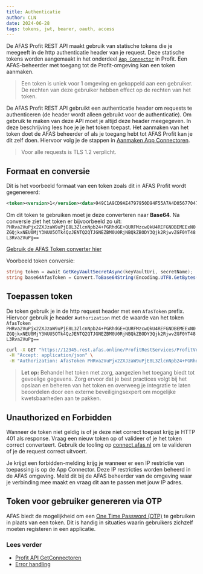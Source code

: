 ```yaml
---
title: Authenticatie
author: CLN
date: 2024-06-28
tags: tokens, jwt, bearer, oauth, access
---
```

De AFAS Profit REST API maakt gebruik van statische tokens die je meegeeft in de http authenticatie header van je request. Deze statische tokens worden aangemaakt in het onderdeel [`App Connector`](./concepts#app-connector) in Profit. Een AFAS-beheerder met toegang tot de Profit-omgeving kan een token aanmaken.

> Een token is uniek voor 1 omgeving en gekoppeld aan een gebruiker. De rechten van deze gebruiker hebben effect op de rechten van het token.

De AFAS Profit REST API gebruikt een authenticatie header om requests te authenticeren (de header wordt alleen gebruikt voor de authenticatie). Om gebruik te maken van deze API moet je altijd deze header meegegeven. In deze beschrijving lees hoe je je het token toepast. Het aanmaken van het token doet de AFAS beheerder of als je toegang hebt tot AFAS Profit kan je dit zelf doen. Hiervoor volg je de stappen in [Aanmaken App Connectoren](https://help.afas.nl/help/NL/SE/120718.htm).

> Voor alle requests is TLS 1.2 verplicht.

## Formaat en conversie

Dit is het voorbeeld formaat van een token zoals dit in AFAS Profit wordt gegenereerd:

``` xml
<token><version>1</version><data>949C1A9CD9AE4797950D94F55A7A4D056770472D4963CB9A8D3800BEE0CCE6A2</data></token>
```

Om dit token te gebruiken moet je deze converteren naar **Base64**. Na conversie ziet het token er bijvoorbeeld zo uit:
`PHRva2VuPjx2ZXJzaW9uPjE8L3ZlcnNpb24+PGRhdGE+QURFMzcwQkU4REFGNDBEMEExN0ZGQjkxNEU0MjY3NUU5OTk4QzJENTQ2QTJGNEZBM0U0RjNBQkZBODY3Qjk2RjwvZGF0YT48L3Rva2VuPg==`

<a className="copyButton" href="../base64-encoder">Gebruik de AFAS Token converter hier</a>

Voorbeeld token conversie:

```csharp Convert token
string token = await GetKeyVaultSecretAsync(keyVaultUri, secretName);
string base64AfasToken = Convert.ToBase64String(Encoding.UTF8.GetBytes(token));
```

## Toepassen token

De token gebruik je in de http request header met een `AfasToken` prefix. Hiervoor gebruik je header `Authorization` met de waarde van het token `AfasToken PHRva2VuPjx2ZXJzaW9uPjE8L3ZlcnNpb24+PGRhdGE+QURFMzcwQkU4REFGNDBEMEExN0ZGQjkxNEU0MjY3NUU5OTk4QzJENTQ2QTJGNEZBM0U0RjNBQkZBODY3Qjk2RjwvZGF0YT48L3Rva2VuPg==`

``` bash
curl -X GET "https://12345.rest.afas.online/ProfitRestServices/ProfitVersion" \
 -H "Accept: application/json" \
 -H "Authorization: AfasToken PHRva2VuPjx2ZXJzaW9uPjE8L3ZlcnNpb24+PGRhdGE+QURFMzcwQkU4REFGNDBEMEExN0ZGQjkxNEU0MjY3NUU5OTk4QzJENTQ2QTJGNEZBM0U0RjNBQkZBODY3Qjk2RjwvZGF0YT48L3Rva2VuPg=="
```

> **Let op:** Behandel het token met zorg, aangezien het toegang biedt tot gevoelige gegevens. Zorg ervoor dat je best practices volgt bij het opslaan en beheren van het token en overweeg je integratie te laten beoordelen door een externe beveiligingsexpert om mogelijke kwetsbaarheden aan te pakken.  

## Unauthorized en Forbidden

Wanneer de token niet geldig is of je deze niet correct toepast krijg je HTTP 401 als response. Vraag een nieuw token op of valideer of je het token correct converteert. Gebruik de tooling op [connect.afas.nl](https://connect.afas.nl/) om te valideren of je de request correct uitvoert.

Je krijgt een forbidden-melding krijg je wanneer er een IP restrictie van toepassing is op de App Connector. Deze IP restricties worden beheerd in de AFAS omgeving. Meld dit bij de AFAS beheerder van de omgeving waar je verbinding mee maakt en vraag dit aan te passen met jouw IP adres.

## Token voor gebruiker genereren via OTP

AFAS biedt de mogelijkheid om een [One Time Password (OTP)](https://help.afas.nl/help/NL/SE/App_Cnr_Rest_Token.htm) te gebruiken in plaats van een token. Dit is handig in situaties waarin gebruikers zichzelf moeten registeren in een applicatie.

### Lees verder

- [Profit API GetConnectoren](./get-connector)
- [Error handling](./troubleshooting)